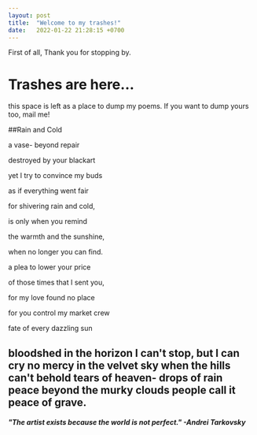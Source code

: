 ```yaml
---
layout: post
title:  "Welcome to my trashes!"
date:   2022-01-22 21:28:15 +0700
---
```

First of all, Thank you for stopping by.



# Trashes are here...
 this space is left as a place to dump my poems. If you want to dump yours too, mail me!





##Rain and Cold

a vase- beyond repair

destroyed by your blackart

yet I try to convince my buds

as if everything went fair

for shivering rain and cold,

is only when you remind

the warmth and the sunshine,

when no longer you can find.

a plea to lower your price

of those times that I sent you,

for my love found no place

for you control my market crew

fate of every dazzling sun

bloodshed in the horizon
I can't stop, but I can cry
no mercy in the velvet sky
when the hills can't behold
tears of heaven- drops of rain
peace beyond the murky clouds
people call it peace of grave.
--------------------------------



#####   "The artist exists because the world is not perfect." -Andrei Tarkovsky

[academic email]:  hari1.735401@trc.tu.edu.np
